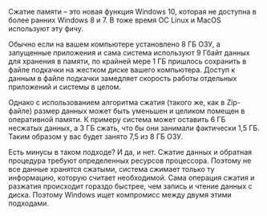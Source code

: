 Сжатие памяти – это новая функция Windows 10, которая не доступна в более ранних Windows 8 и 7. В тоже время ОС Linux и MacOS используют эту фичу.

Обычно если на вашем компьютере установлено 8 ГБ ОЗУ, а запущенные приложения и сама система используют 9 Гбайт данных для хранения в памяти, по крайней мере 1 ГБ пришлось сохранить в файле подкачки на жестком диске вашего компьютера. Доступ к данным в файле подкачки замедляет скорость работы отдельных приложений и системы в целом.

Однако с использованием алгоритма сжатия (такого же, как в Zip-файле) размер данных может быть уменьшен и целиком помещен в оперативной памяти. К примеру система может оставить 6 ГБ несжатых данных, а 3 ГБ сжать, что бы они занимали фактически 1,5 ГБ. Таким образом у вас будет занято 7,5 из 8 ГБ ОЗУ.

Есть минусы в таком подходе? И да, и нет. Сжатие данных и обратная процедура требуют определенных ресурсов процессора. Поэтому не все данные хранятся сжатыми, система сжимает только ту информацию, которую считает необходимой. Сама операция сжатия и разжатия происходит гораздо быстрее, чем запись и чтение данных с диска. Поэтому Windows ищет компромисс между двумя этими подходами.